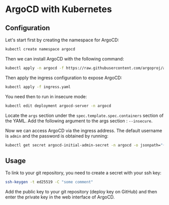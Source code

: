 # ArgoCD with Kubernetes

## Configuration

Let's start first by creating the namespace for ArgoCD:

```bash
kubectl create namespace argocd
```

Then we can install ArgoCD with the following command:

```bash
kubectl apply -n argocd -f https://raw.githubusercontent.com/argoproj/argo-cd/stable/manifests/install.yaml
```

Then apply the ingress configuration to expose ArgoCD:

```bash
kubectl apply -f ingress.yaml
```

You need then to run in insecure mode:

```bash
kubectl edit deployment argocd-server -n argocd
```

Locate the `args` section under the `spec.template.spec.containers` section of the YAML.
Add the following argument to the args section : `--insecure`.

Now we can access ArgoCD via the ingress address. The default username is `admin` and the password is obtained by running:

```bash
kubectl get secret argocd-initial-admin-secret -n argocd -o jsonpath="{.data.password}" | base64 -d
```

## Usage

To link to your git repository, you need to create a secret with your ssh key:

```bash
ssh-keygen -t ed25519 -C "some comment"
```

Add the public key to your git repository (deploy key on GitHub) and then enter the private key in the web interface of ArgoCD.

